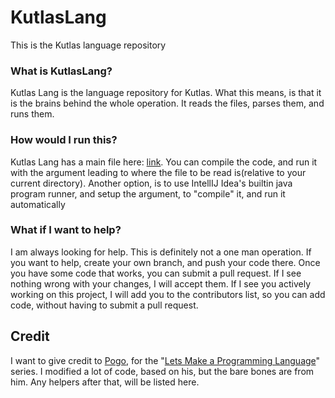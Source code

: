 # KutlasLang
This is the Kutlas language repository

### What is KutlasLang?
Kutlas Lang is the language repository for Kutlas. What this means, is that it is the brains behind the whole operation. It reads the files, parses them, and runs them.

### How would I run this?
Kutlas Lang has a main file here: [link](https://github.com/mttprvst13/KutlasLang/blob/master/src/com/lousylynx/kutlas/lang/KutlasLang.java). You can compile the code, and run it with the argument leading to where the file to be read is(relative to your current directory). Another option, is to use IntellIJ Idea's builtin java program runner, and setup the argument, to "compile" it, and run it automatically

### What if I want to help?
I am always looking for help. This is definitely not a one man operation. If you want to help, create your own branch, and push your code there. Once you have some code that works, you can submit a pull request. If I see nothing wrong with your changes, I will accept them. If I see you actively working on this project, I will add you to the contributors list, so you can add code, without having to submit a pull request.

## Credit
I want to give credit to [Pogo](https://www.youtube.com/user/PogoStick29Dev), for the "[Lets Make a Programming Language](https://www.youtube.com/playlist?list=PLAF3anQEEkzRuJ7UW82CmSEtT6g-J4Q_p)" series. I modified a lot of code, based on his, but the bare bones are from him. Any helpers after that, will be listed here.